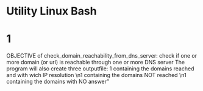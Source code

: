 # Utility Linux Bash

# 1
OBJECTIVE of check_domain_reachability_from_dns_server: check if one or more domain (or url) is reachable through one or more DNS server
The program will also create three outputfile: 1 containing the domains reached and with wich IP resolution \n1 containing the domains NOT reached \n1 containing the domains with NO answer”
